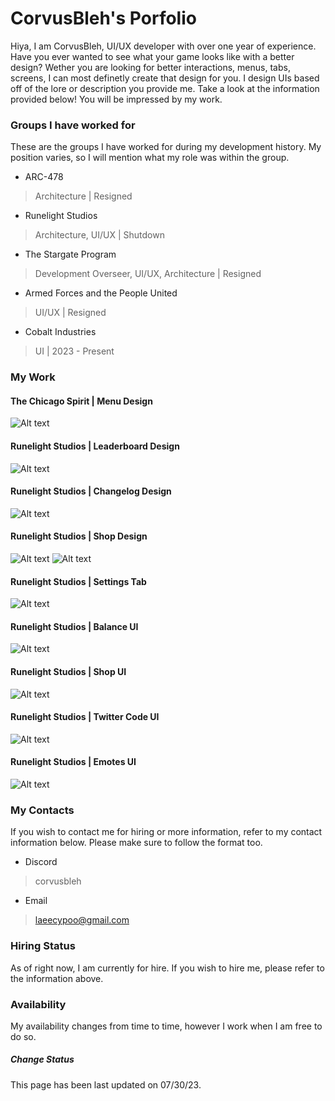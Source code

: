 # CorvusBleh's Porfolio

Hiya, I am CorvusBleh, UI/UX developer with over one year of experience.
Have you ever wanted to see what your game looks like with a better design? Wether you are looking for better interactions, menus, tabs, screens, I can most definetly create that design for you. I design UIs based off of the lore or description you provide me. Take a look at the information provided below! You will be impressed by my work.

### Groups I have worked for
These are the groups I have worked for during my development history. My position varies, so I will mention what my role was within the group.

* ARC-478
> Architecture | Resigned

* Runelight Studios
> Architecture, UI/UX | Shutdown

* The Stargate Program
> Development Overseer, UI/UX, Architecture | Resigned

* Armed Forces and the People United
> UI/UX | Resigned

* Cobalt Industries
> UI | 2023 - Present

### My Work

#### The Chicago Spirit | Menu Design
![Alt text](https://cdn.discordapp.com/attachments/1030253706450587720/1133417434049679360/Screenshot_2023-07-08_at_12.png "TCS Menu Title")

#### Runelight Studios | Leaderboard Design
![Alt text](https://cdn.discordapp.com/attachments/1062580568342151208/1135291348656869547/Screenshot_2023-07-30_at_2.22.12_PM.png "Runelight Studios Leaderboard")
#### Runelight Studios | Changelog Design
![Alt text](https://cdn.discordapp.com/attachments/1062580568342151208/1135291911113015397/Screenshot_2023-07-30_at_2.24.40_PM.png "Changelog Design")
#### Runelight Studios  | Shop Design
![Alt text](https://cdn.discordapp.com/attachments/1062580568342151208/1135291969791344792/Screenshot_2023-07-30_at_2.24.54_PM.png "Shop Design")
![Alt text](https://cdn.discordapp.com/attachments/1062580568342151208/1135292152193236992/Screenshot_2023-07-30_at_2.25.38_PM.png "Shop Design 2")
#### Runelight Studios | Settings Tab
![Alt text](https://cdn.discordapp.com/attachments/1062580568342151208/1135292269549854811/Screenshot_2023-07-30_at_2.26.04_PM.png "Settings Tab")
#### Runelight Studios | Balance UI
![Alt text](https://cdn.discordapp.com/attachments/1062580568342151208/1135292303209156770/Screenshot_2023-07-30_at_2.26.14_PM.png "Balance UI")
#### Runelight Studios | Shop UI
![Alt text](https://cdn.discordapp.com/attachments/1062580568342151208/1135292349476507759/Screenshot_2023-07-30_at_2.26.25_PM.png "Shop UI")
#### Runelight Studios | Twitter Code UI
![Alt text](https://cdn.discordapp.com/attachments/1062580568342151208/1135292385774031059/Screenshot_2023-07-30_at_2.26.33_PM.png "Twitter UI")
#### Runelight Studios | Emotes UI
![Alt text](https://cdn.discordapp.com/attachments/1062580568342151208/1135292442451652688/Screenshot_2023-07-30_at_2.26.47_PM.png "Emotes UI")

### My Contacts
If you wish to contact me for hiring or more information, refer to my contact information below. Please make sure to follow the format too.

* Discord
> corvusbleh

* Email
> laeecypoo@gmail.com

### Hiring Status
As of right now, I am currently for hire. If you wish to hire me, please refer to the information above.

### Availability
My availability changes from time to time, however I work when I am free to do so.

##### Change Status
This page has been last updated on 07/30/23.

